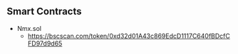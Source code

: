 ## Smart Contracts

- Nmx.sol
  - https://bscscan.com/token/0xd32d01A43c869EdcD1117C640fBDcfCFD97d9d65
